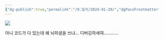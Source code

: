 ```yaml
---
{"dg-publish":true,"permalink":"/9.일지/2024-01-29/","dgPassFrontmatter":true,"noteIcon":""}
---
```


![](https://i.imgur.com/FqBk6wj.png)

아니 코드가 다 있는데 왜 뇌피셜을 쓰냐... 디버깅하세여............